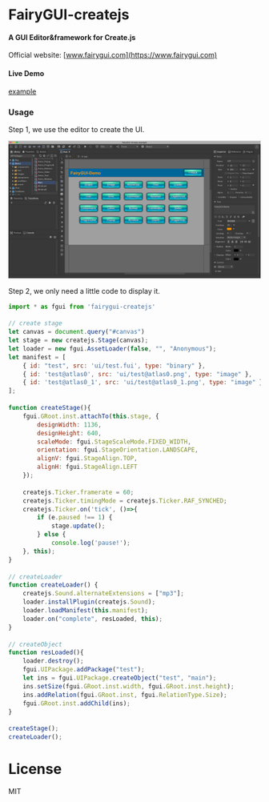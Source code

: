 # FairyGUI-createjs

#### A GUI Editor&amp;framework for Create.js ####

Official website: [www.fairygui.com](https://www.fairygui.com)

#### Live Demo ####
[example](https://blog.krapnik.cn/FairyGUI-createjs-example/dist/index.html)

### Usage ###

Step 1, we use the editor to create the UI.

![](images/20200610-084916.png)

Step 2, we only need a little code to display it.

```javascript
import * as fgui from 'fairygui-createjs'

// create stage
let canvas = document.query("#canvas")
let stage = new createjs.Stage(canvas);
let loader = new fgui.AssetLoader(false, "", "Anonymous");
let manifest = [
    { id: "test", src: 'ui/test.fui', type: "binary" },
    { id: 'test@atlas0', src: 'ui/test@atlas0.png', type: "image" },
    { id: 'test@atlas0_1', src: 'ui/test@atlas0_1.png', type: "image" }
];

function createStage(){
    fgui.GRoot.inst.attachTo(this.stage, {
        designWidth: 1136,
        designHeight: 640,
        scaleMode: fgui.StageScaleMode.FIXED_WIDTH,
        orientation: fgui.StageOrientation.LANDSCAPE,
        alignV: fgui.StageAlign.TOP,
        alignH: fgui.StageAlign.LEFT
    });

    createjs.Ticker.framerate = 60;
    createjs.Ticker.timingMode = createjs.Ticker.RAF_SYNCHED;
    createjs.Ticker.on('tick', ()=>{
        if (e.paused !== 1) {
            stage.update();
        } else {
            console.log('pause!');
    }, this);
}

// createLoader
function createLoader() {
    createjs.Sound.alternateExtensions = ["mp3"];
    loader.installPlugin(createjs.Sound);
    loader.loadManifest(this.manifest);
    loader.on("complete", resLoaded, this);
}

// createObject
function resLoaded(){
    loader.destroy();
    fgui.UIPackage.addPackage("test");
    let ins = fgui.UIPackage.createObject("test", "main");
    ins.setSize(fgui.GRoot.inst.width, fgui.GRoot.inst.height);
    ins.addRelation(fgui.GRoot.inst, fgui.RelationType.Size);
    fgui.GRoot.inst.addChild(ins);
}

createStage();
createLoader();

```

# License
MIT
